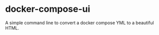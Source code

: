 docker-compose-ui
=================

A simple command line to convert a docker compose YML to a beautiful HTML.